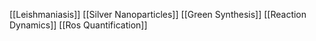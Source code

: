 [[Leishmaniasis]]
[[Silver Nanoparticles]]
[[Green Synthesis]]
[[Reaction Dynamics]]
[[Ros Quantification]]
